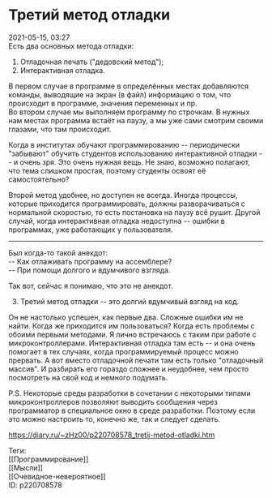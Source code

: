 Третий метод отладки
=====================

   
 2021-05-15, 03:27   
  Есть два основных метода отладки:   
 1. Отладочная печать ("дедовский метод");   
 2. Интерактивная отладка.   
   
 В первом случае в программе в определённых местах добавляются команды, выводящие на экран (в файл) информацию о том, что происходит в программе, значения переменных и пр.   
 Во втором случае мы выполняем программу по строчкам. В нужных нам местах программа встаёт на паузу, а мы уже сами смотрим своими глазами, что там происходит.   
   
  Когда в институтах обучают программированию -- периодически "забывают" обучить студентов использованию интерактивной отладки -- и очень зря. Это очень нужная вещь. Не знаю, возможно полагают, что тема слишком простая, поэтому студенты освоят её самостоятельно?    
   
 Второй метод удобнее, но доступен не всегда. Иногда процессы, которые приходится программировать, должны разворачиваться с нормальной скоростью, то есть постановка на паузу всё рушит. Другой случай, когда интерактивная отладка недоступна -- ошибки в программах, уже работающих у пользователя.   
   
 ***   
   
 Был когда-то такой анекдот:   
 -- Как отлаживать программу на ассемблере?   
 -- При помощи долгого и вдумчивого взгляда.   
   
 Так вот, сейчас я понимаю, что это не анекдот.   
   
 3. Третий метод отладки -- это долгий вдумчивый взгляд на код.   
   
 Он не настолько успешен, как первые два. Сложные ошибки им не найти. Когда же приходится им пользоваться? Когда есть проблемы с обоими первыми методами. Я лично встречаюсь с таким при работе с микроконтроллерами. Интерактивная отладка там есть -- и она очень помогает в тех случаях, когда программируемый процесс можно прервать. А вот вместо отладочной печати там есть только "отладочный массив". И разбирать его гораздо сложнее и неудобнее, чем просто посмотреть на свой код и немного подумать.   
   
 P.S. Некоторые среды разработки в сочетании с некоторыми типами микроконтроллеров позволяют выводить сообщения через программатор в специальное окно в среде разработки. Поэтому если это можно настроить то, конечно же, так и следует сделать.   
    
 <https://diary.ru/~zHz00/p220708578_tretij-metod-otladki.htm>   
   
 Теги:   
 [[Программирование]]   
 [[Мысли]]   
 [[Очевидное-невероятное]]   
 ID: p220708578